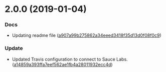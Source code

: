 <a name="2.0.0"></a>
# 2.0.0 (2019-01-04)


### Docs

* Updating readme file ([a907a99b275862a34eeed3418f35d13d0f08f0c9](https://github.com/advanced-rest-client/projects-list-consumer-mixin/commit/a907a99b275862a34eeed3418f35d13d0f08f0c9))

### Update

* Updated Travis configuration to connect to Sauce Labs. ([a14859a393ffa7eef562ae1fb4a28011932ecc4d](https://github.com/advanced-rest-client/projects-list-consumer-mixin/commit/a14859a393ffa7eef562ae1fb4a28011932ecc4d))



